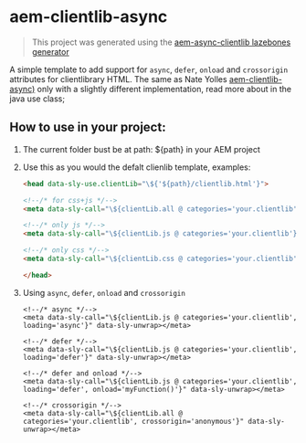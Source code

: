 # aem-clientlib-async

> This project was generated using the [aem-async-clientlib lazebones generator](https://github.com/ahmed-musallam/aem-async-clientlib)

A simple template to add support for `async`, `defer`, `onload` and `crossorigin` attributes for clientlibrary HTML. The same as Nate Yolles [aem-clientlib-async)](https://github.com/nateyolles/aem-clientlib-async) only with a slightly different implementation, read more about in the java use class;

## How to use in your project:

1. The current folder bust be at path: ${path} in your AEM project 
2. Use this as you would the defalt clienlib template, examples:
	
	```HTML
    <head data-sly-use.clientLib="\${'${path}/clientlib.html'}">
	
    <!--/* for css+js */-->
    <meta data-sly-call="\${clientLib.all @ categories='your.clientlib'}" data-sly-unwrap></meta>
	
    <!--/* only js */-->
    <meta data-sly-call="\${clientLib.js @ categories='your.clientlib'}" data-sly-unwrap></meta>
	
    <!--/* only css */-->
    <meta data-sly-call="\${clientLib.css @ categories='your.clientlib'}" data-sly-unwrap></meta>
	
    </head>
	```
3. Using `async`, `defer`, `onload` and `crossorigin`

	```
    <!--/* async */-->
    <meta data-sly-call="\${clientLib.js @ categories='your.clientlib', loading='async'}" data-sly-unwrap></meta>
	
    <!--/* defer */-->
    <meta data-sly-call="\${clientLib.js @ categories='your.clientlib', loading='defer'}" data-sly-unwrap></meta>
	
    <!--/* defer and onload */-->
    <meta data-sly-call="\${clientLib.js @ categories='your.clientlib', loading='defer', onload='myFunction()'}" data-sly-unwrap></meta>
	
    <!--/* crossorigin */-->
    <meta data-sly-call="\${clientLib.all @ categories='your.clientlib', crossorigin='anonymous'}" data-sly-unwrap></meta>
	```